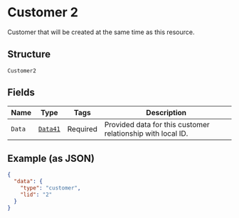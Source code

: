 
# Customer 2

Customer that will be created at the same time as this resource.

## Structure

`Customer2`

## Fields

| Name | Type | Tags | Description |
|  --- | --- | --- | --- |
| `Data` | [`Data41`](../../doc/models/data-41.md) | Required | Provided data for this customer relationship with local ID. |

## Example (as JSON)

```json
{
  "data": {
    "type": "customer",
    "lid": "2"
  }
}
```

